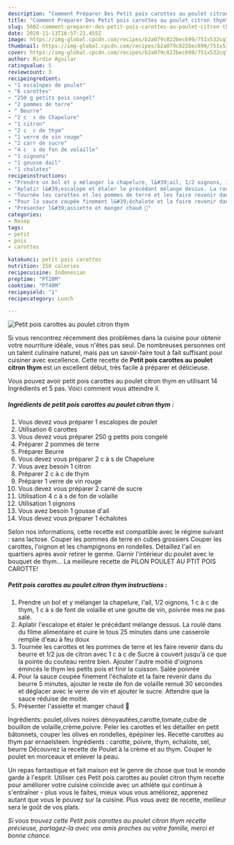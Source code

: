 ```yaml
---
description: "Comment Préparer Des Petit pois carottes au poulet citron thym"
title: "Comment Préparer Des Petit pois carottes au poulet citron thym"
slug: 5602-comment-preparer-des-petit-pois-carottes-au-poulet-citron-thym
date: 2020-11-13T16:57:21.455Z
image: https://img-global.cpcdn.com/recipes/b2a079c822bec699/751x532cq70/petit-pois-carottes-au-poulet-citron-thym-photo-principale-de-la-recette.jpg
thumbnail: https://img-global.cpcdn.com/recipes/b2a079c822bec699/751x532cq70/petit-pois-carottes-au-poulet-citron-thym-photo-principale-de-la-recette.jpg
cover: https://img-global.cpcdn.com/recipes/b2a079c822bec699/751x532cq70/petit-pois-carottes-au-poulet-citron-thym-photo-principale-de-la-recette.jpg
author: Birdie Aguilar
ratingvalue: 5
reviewcount: 3
recipeingredient:
- "1 escalopes de poulet"
- "6 carottes"
- "250 g petits pois congel"
- "2 pommes de terre"
- " Beurre"
- "2 c  s de Chapelure"
- "1 citron"
- "2 c  c de thym"
- "1 verre de vin rouge"
- "2 carr de sucre"
- "4 c  s de fon de volaille"
- "1 oignons"
- "1 gousse dail"
- "1 chalotes"
recipeinstructions:
- "Prendre un bol et y mélanger la chapelure, l&#39;ail, 1/2 oignons, 1 c à c de thym, 1 c à s de font de volaille et une goutte de vin, poivrée mes ne pas salé."
- "Aplatir l&#39;escalope et étaler le précédant mélange dessus. La roulé dans du filme alimentaire et cuire le tous 25 minutes dans une casserole remplie d&#39;eau à feu doux"
- "Tournée les carottes et les pommes de terre et les faire revenir dans du beurre et 1/2 jus de citron avec 1 c à c de Sucre à couvert jusqu&#39;à ce que la pointe du couteau rentre bien. Ajouter l&#39;autre moitié d&#39;oignons émincés le thym les petits pois et finir la cuisson. Salée poivrée"
- "Pour la sauce coupée finement l&#39;échalote et la faire revenir dans du beurre 5 minutes, ajouter le reste de fon de volaille remué 30 secondes et déglacer avec le verre de vin et ajouter le sucre. Attendre que la sauce réduise de moitié."
- "Présenter l&#39;assiette et manger chaud 🙂"
categories:
- Resep
tags:
- petit
- pois
- carottes

katakunci: petit pois carottes 
nutrition: 258 calories
recipecuisine: Indonesian
preptime: "PT28M"
cooktime: "PT40M"
recipeyield: "1"
recipecategory: Lunch

---
```



![Petit pois carottes au poulet citron thym](https://img-global.cpcdn.com/recipes/b2a079c822bec699/751x532cq70/petit-pois-carottes-au-poulet-citron-thym-photo-principale-de-la-recette.jpg)

Si vous rencontrez récemment des problèmes dans la cuisine pour obtenir votre nourriture idéale, vous n'êtes pas seul. De nombreuses personnes ont un talent culinaire naturel, mais pas un savoir-faire tout à fait suffisant pour cuisiner avec excellence. Cette recette de <strong> Petit pois carottes au poulet citron thym </strong> est un excellent début, très facile à préparer et délicieuse.

<!--inarticleads1-->

Vous pouvez avoir petit pois carottes au poulet citron thym en utilisant 14 Ingrédients et 5 pas. Voici comment vous atteindre il.

##### Ingrédients de petit pois carottes au poulet citron thym :

1. Vous devez vous préparer 1 escalopes de poulet
1. Utilisation 6 carottes
1. Vous devez vous préparer 250 g petits pois congelé
1. Préparer 2 pommes de terre
1. Préparer  Beurre
1. Vous devez vous préparer 2 c à s de Chapelure
1. Vous avez besoin 1 citron
1. Préparer 2 c à c de thym
1. Préparer 1 verre de vin rouge
1. Vous devez vous préparer 2 carré de sucre
1. Utilisation 4 c à s de fon de volaille
1. Utilisation 1 oignons
1. Vous avez besoin 1 gousse d&#39;ail
1. Vous devez vous préparer 1 échalotes


Selon nos informations, cette recette est compatible avec le régime suivant : sans lactose. Couper les pommes de terre en cubes grossiers Couper les carottes, l&#39;oignon et les champignons en rondelles. Détaillez l&#39;ail en quartiers après avoir retirer le germe. Garnir l&#39;intérieur du poulet avec le bouquet de thym… La meilleure recette de PILON POULET AU PTIT POIS CAROTTE! 

<!--inarticleads2-->

##### Petit pois carottes au poulet citron thym instructions :

1. Prendre un bol et y mélanger la chapelure, l&#39;ail, 1/2 oignons, 1 c à c de thym, 1 c à s de font de volaille et une goutte de vin, poivrée mes ne pas salé.
1. Aplatir l&#39;escalope et étaler le précédant mélange dessus. La roulé dans du filme alimentaire et cuire le tous 25 minutes dans une casserole remplie d&#39;eau à feu doux
1. Tournée les carottes et les pommes de terre et les faire revenir dans du beurre et 1/2 jus de citron avec 1 c à c de Sucre à couvert jusqu&#39;à ce que la pointe du couteau rentre bien. Ajouter l&#39;autre moitié d&#39;oignons émincés le thym les petits pois et finir la cuisson. Salée poivrée
1. Pour la sauce coupée finement l&#39;échalote et la faire revenir dans du beurre 5 minutes, ajouter le reste de fon de volaille remué 30 secondes et déglacer avec le verre de vin et ajouter le sucre. Attendre que la sauce réduise de moitié.
1. Présenter l&#39;assiette et manger chaud 🙂


Ingrédients: poulet,olives noires dénoyautées,carotte,tomate,cube de bouillon de volaille,crème,poivre. Peler les carottes et les détailler en petit bâtonnets, couper les olives en rondelles, épépiner les. Recette carottes au thym par ernaelsteen. Ingrédients : carotte, poivre, thym, echalote, sel, beurre Découvrez la recette de Poulet à la crème et au thym. Couper le poulet en morceaux et enlever la peau. 

<!--inarticleads1-->

<p>
Un repas fantastique et fait maison est le genre de chose que tout le monde garde à l'esprit. Utiliser ces Petit pois carottes au poulet citron thym recette pour améliorer votre cuisine coïncide avec un athlète qui continue à s'entraîner - plus vous le faites, mieux vous vous améliorez, apprenez autant que vous le pouvez sur la cuisine. Plus vous avez de recette, meilleur sera le goût de vos plats.
</p>

<p>
<i>Si vous trouvez cette Petit pois carottes au poulet citron thym recette précieuse, partagez-la avec vos amis proches ou votre famille, merci et bonne chance.</i>
</p>
